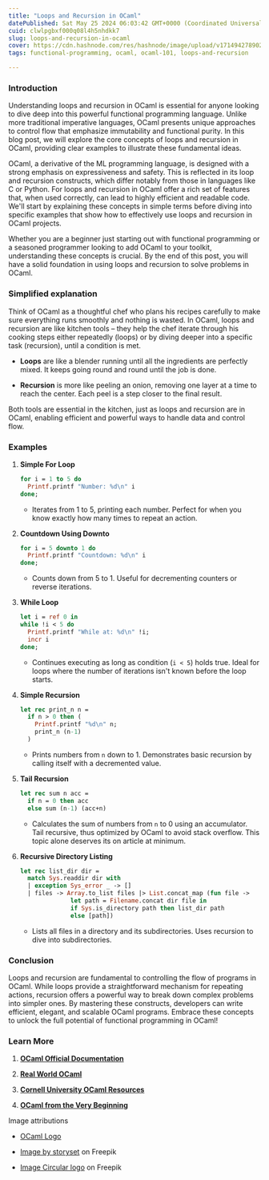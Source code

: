 ```yaml
---
title: "Loops and Recursion in OCaml"
datePublished: Sat May 25 2024 06:03:42 GMT+0000 (Coordinated Universal Time)
cuid: clwlpgbxf000q08l4h5nhdkk7
slug: loops-and-recursion-in-ocaml
cover: https://cdn.hashnode.com/res/hashnode/image/upload/v1714942789026/07cd1324-4c76-4197-a718-ddba39375413.png
tags: functional-programming, ocaml, ocaml-101, loops-and-recursion

---
```


### Introduction

Understanding loops and recursion in OCaml is essential for anyone looking to dive deep into this powerful functional programming language. Unlike more traditional imperative languages, OCaml presents unique approaches to control flow that emphasize immutability and functional purity. In this blog post, we will explore the core concepts of loops and recursion in OCaml, providing clear examples to illustrate these fundamental ideas.

OCaml, a derivative of the ML programming language, is designed with a strong emphasis on expressiveness and safety. This is reflected in its loop and recursion constructs, which differ notably from those in languages like C or Python. For loops and recursion in OCaml offer a rich set of features that, when used correctly, can lead to highly efficient and readable code. We'll start by explaining these concepts in simple terms before diving into specific examples that show how to effectively use loops and recursion in OCaml projects.

Whether you are a beginner just starting out with functional programming or a seasoned programmer looking to add OCaml to your toolkit, understanding these concepts is crucial. By the end of this post, you will have a solid foundation in using loops and recursion to solve problems in OCaml.

### Simplified explanation

Think of OCaml as a thoughtful chef who plans his recipes carefully to make sure everything runs smoothly and nothing is wasted. In OCaml, loops and recursion are like kitchen tools – they help the chef iterate through his cooking steps either repeatedly (loops) or by diving deeper into a specific task (recursion), until a condition is met.

* **Loops** are like a blender running until all the ingredients are perfectly mixed. It keeps going round and round until the job is done.
    
* **Recursion** is more like peeling an onion, removing one layer at a time to reach the center. Each peel is a step closer to the final result.
    

Both tools are essential in the kitchen, just as loops and recursion are in OCaml, enabling efficient and powerful ways to handle data and control flow.

### Examples

1. **Simple For Loop**
    
    ```ocaml
    for i = 1 to 5 do
      Printf.printf "Number: %d\n" i
    done;
    ```
    
    * Iterates from 1 to 5, printing each number. Perfect for when you know exactly how many times to repeat an action.
        
2. **Countdown Using Downto**
    
    ```ocaml
    for i = 5 downto 1 do
      Printf.printf "Countdown: %d\n" i
    done;
    ```
    
    * Counts down from 5 to 1. Useful for decrementing counters or reverse iterations.
        
3. **While Loop**
    
    ```ocaml
    let i = ref 0 in
    while !i < 5 do
      Printf.printf "While at: %d\n" !i;
      incr i
    done;
    ```
    
    * Continues executing as long as condition (`i < 5`) holds true. Ideal for loops where the number of iterations isn't known before the loop starts.
        
4. **Simple Recursion**
    
    ```ocaml
    let rec print_n n =
      if n > 0 then (
        Printf.printf "%d\n" n;
        print_n (n-1)
      )
    ```
    
    * Prints numbers from `n` down to 1. Demonstrates basic recursion by calling itself with a decremented value.
        
5. **Tail Recursion**
    
    ```ocaml
    let rec sum n acc =
      if n = 0 then acc
      else sum (n-1) (acc+n)
    ```
    
    * Calculates the sum of numbers from `n` to 0 using an accumulator. Tail recursive, thus optimized by OCaml to avoid stack overflow. This topic alone deserves its on article at minimum.
        
6. **Recursive Directory Listing**
    
    ```ocaml
    let rec list_dir dir =
      match Sys.readdir dir with
      | exception Sys_error _ -> []
      | files -> Array.to_list files |> List.concat_map (fun file ->
                  let path = Filename.concat dir file in
                  if Sys.is_directory path then list_dir path
                  else [path])
    ```
    
    * Lists all files in a directory and its subdirectories. Uses recursion to dive into subdirectories.
        

### Conclusion

Loops and recursion are fundamental to controlling the flow of programs in OCaml. While loops provide a straightforward mechanism for repeating actions, recursion offers a powerful way to break down complex problems into simpler ones. By mastering these constructs, developers can write efficient, elegant, and scalable OCaml programs. Embrace these concepts to unlock the full potential of functional programming in OCaml!

### Learn More

1. [**OCaml Official Documentation**](https://ocaml.org/docs/)
    
2. [**Real World OCaml**](https://dev.realworldocaml.org/)
    
3. [**Cornell University OCaml Resources**](https://www.cs.cornell.edu/courses/cs3110/2021sp/textbook/)
    
4. [**OCaml from the Very Beginning**](http://ocaml-book.com/)
    

Image attributions

* [OCaml Logo](https://ocaml.org/_/MWIyY2ZmMWM5YzdkYWNmYWI4NGQ0MDBjOGFiZTYxOTg/ocaml_org_social_media.png)
    
* [Image by storyset](https://www.freepik.com/free-vector/agile-method-concept-illustration_28769367.htm#fromView=search&page=1&position=31&uuid=6aa5fc0c-a354-4e45-930a-f5f21920ff10) on Freepik
    
* [Image Circular logo](https://www.freepik.com/free-photo/circular-arrows-refresh-icon-rotation-arrows-icon-sign-symbol-white-background-3d-illustration_31236344.htm#fromView=search&page=1&position=2&uuid=f45d44ba-3075-4d19-8f45-bea3191ae4f4) on Freepik